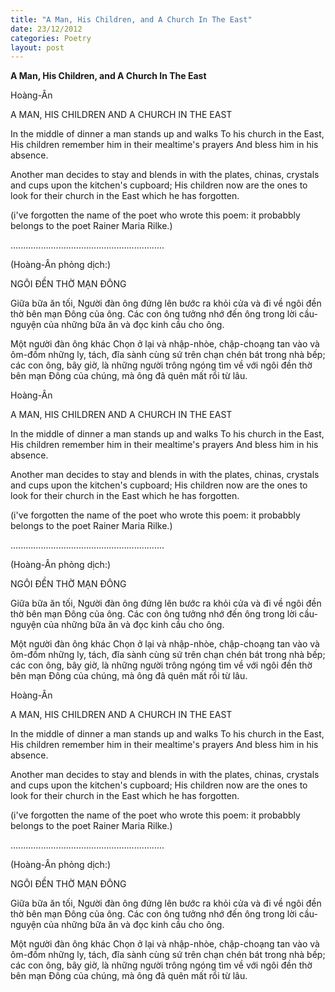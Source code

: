 ```yaml
---
title: "A Man, His Children, and A Church In The East"
date: 23/12/2012
categories: Poetry
layout: post
---
```


**A Man, His Children, and A Church In The East**

Hoàng-Ân


A MAN, HIS CHILDREN
AND A CHURCH IN
THE EAST


In the middle of dinner
a man stands up and walks
To his church in the East,
His children remember him
in their mealtime's prayers
And bless him in his absence.

Another man decides to stay
and blends in with the
plates, chinas, crystals and cups
upon the kitchen's cupboard;
His children now are the o­nes
to look for their church in the East
which he has forgotten.

(i've forgotten the name of the poet
 who wrote this poem: it probabbly
 belongs to the poet Rainer Maria Rilke.)

.............................................................

(Hoàng-Ân phỏng dịch:)

NGÔI ĐỀN THỜ MẠN ĐÔNG

Giữa bữa ăn tối,
Người đàn ông đứng lên
bước ra khỏi cửa và
đi về ngôi đền thờ bên mạn Đông
của ông.
Các con ông tưởng nhớ đến ông
trong lời cầu-nguyện của những bữa ăn
và đọc kinh cầu cho ông.

Một người đàn ông khác
Chọn ở lại và nhập-nhòe, chập-choạng
tan vào và ôm-đồm những
ly, tách, đĩa sành cùng sứ
trên chạn chén bát trong nhà bếp;
các con ông, bây giờ,
là những người
trông ngóng tìm về
với ngôi đền thờ bên mạn Đông
của chúng,
mà ông đã quên mất rồi từ lâu.

Hoàng-Ân


A MAN, HIS CHILDREN
AND A CHURCH IN
THE EAST


In the middle of dinner
a man stands up and walks
To his church in the East,
His children remember him
in their mealtime's prayers
And bless him in his absence.

Another man decides to stay
and blends in with the
plates, chinas, crystals and cups
upon the kitchen's cupboard;
His children now are the o­nes
to look for their church in the East
which he has forgotten.

(i've forgotten the name of the poet
 who wrote this poem: it probabbly
 belongs to the poet Rainer Maria Rilke.)

.............................................................

(Hoàng-Ân phỏng dịch:)

NGÔI ĐỀN THỜ MẠN ĐÔNG

Giữa bữa ăn tối,
Người đàn ông đứng lên
bước ra khỏi cửa và
đi về ngôi đền thờ bên mạn Đông
của ông.
Các con ông tưởng nhớ đến ông
trong lời cầu-nguyện của những bữa ăn
và đọc kinh cầu cho ông.

Một người đàn ông khác
Chọn ở lại và nhập-nhòe, chập-choạng
tan vào và ôm-đồm những
ly, tách, đĩa sành cùng sứ
trên chạn chén bát trong nhà bếp;
các con ông, bây giờ,
là những người
trông ngóng tìm về
với ngôi đền thờ bên mạn Đông
của chúng,
mà ông đã quên mất rồi từ lâu.

Hoàng-Ân


A MAN, HIS CHILDREN
AND A CHURCH IN
THE EAST


In the middle of dinner
a man stands up and walks
To his church in the East,
His children remember him
in their mealtime's prayers
And bless him in his absence.

Another man decides to stay
and blends in with the
plates, chinas, crystals and cups
upon the kitchen's cupboard;
His children now are the o­nes
to look for their church in the East
which he has forgotten.

(i've forgotten the name of the poet
 who wrote this poem: it probabbly
 belongs to the poet Rainer Maria Rilke.)

.............................................................

(Hoàng-Ân phỏng dịch:)

NGÔI ĐỀN THỜ MẠN ĐÔNG

Giữa bữa ăn tối,
Người đàn ông đứng lên
bước ra khỏi cửa và
đi về ngôi đền thờ bên mạn Đông
của ông.
Các con ông tưởng nhớ đến ông
trong lời cầu-nguyện của những bữa ăn
và đọc kinh cầu cho ông.

Một người đàn ông khác
Chọn ở lại và nhập-nhòe, chập-choạng
tan vào và ôm-đồm những
ly, tách, đĩa sành cùng sứ
trên chạn chén bát trong nhà bếp;
các con ông, bây giờ,
là những người
trông ngóng tìm về
với ngôi đền thờ bên mạn Đông
của chúng,
mà ông đã quên mất rồi từ lâu.

